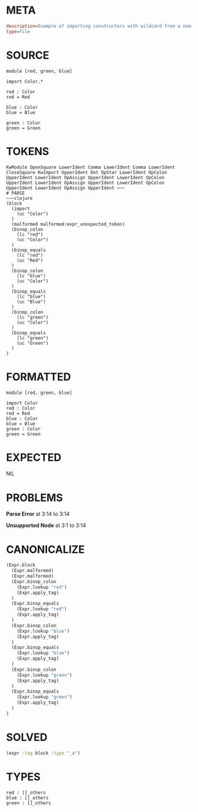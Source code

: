 # META
~~~ini
description=Example of importing constructors with wildcard from a nominal tag union
type=file
~~~
# SOURCE
~~~roc
module [red, green, blue]

import Color.*

red : Color
red = Red

blue : Color
blue = Blue

green : Color
green = Green
~~~
# TOKENS
~~~text
KwModule OpenSquare LowerIdent Comma LowerIdent Comma LowerIdent CloseSquare KwImport UpperIdent Dot OpStar LowerIdent OpColon UpperIdent LowerIdent OpAssign UpperIdent LowerIdent OpColon UpperIdent LowerIdent OpAssign UpperIdent LowerIdent OpColon UpperIdent LowerIdent OpAssign UpperIdent ~~~
# PARSE
~~~clojure
(block
  (import
    (uc "Color")
  )
  (malformed malformed:expr_unexpected_token)
  (binop_colon
    (lc "red")
    (uc "Color")
  )
  (binop_equals
    (lc "red")
    (uc "Red")
  )
  (binop_colon
    (lc "blue")
    (uc "Color")
  )
  (binop_equals
    (lc "blue")
    (uc "Blue")
  )
  (binop_colon
    (lc "green")
    (uc "Color")
  )
  (binop_equals
    (lc "green")
    (uc "Green")
  )
)
~~~
# FORMATTED
~~~roc
module [red, green, blue]

import Color
red : Color
red = Red
blue : Color
blue = Blue
green : Color
green = Green
~~~
# EXPECTED
NIL
# PROBLEMS
**Parse Error**
at 3:14 to 3:14

**Unsupported Node**
at 3:1 to 3:14

# CANONICALIZE
~~~clojure
(Expr.block
  (Expr.malformed)
  (Expr.malformed)
  (Expr.binop_colon
    (Expr.lookup "red")
    (Expr.apply_tag)
  )
  (Expr.binop_equals
    (Expr.lookup "red")
    (Expr.apply_tag)
  )
  (Expr.binop_colon
    (Expr.lookup "blue")
    (Expr.apply_tag)
  )
  (Expr.binop_equals
    (Expr.lookup "blue")
    (Expr.apply_tag)
  )
  (Expr.binop_colon
    (Expr.lookup "green")
    (Expr.apply_tag)
  )
  (Expr.binop_equals
    (Expr.lookup "green")
    (Expr.apply_tag)
  )
)
~~~
# SOLVED
~~~clojure
(expr :tag block :type "_a")
~~~
# TYPES
~~~roc
red : []_others
blue : []_others
green : []_others
~~~
